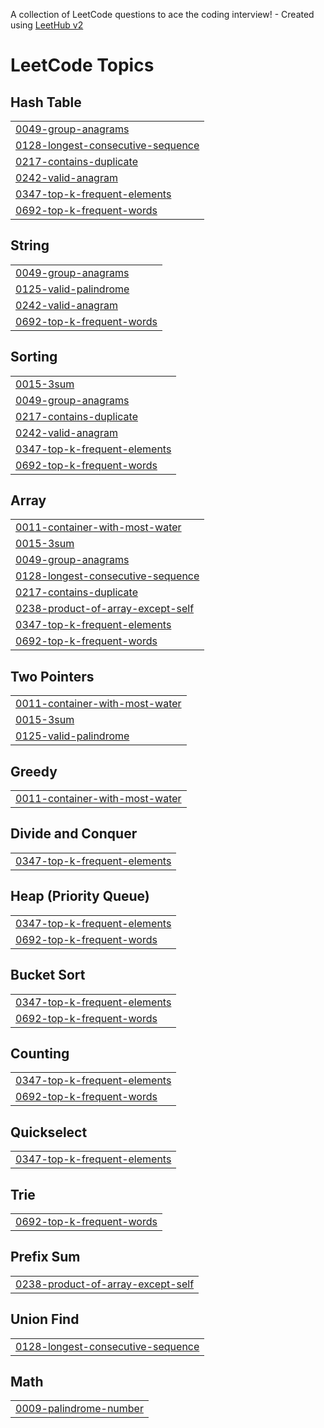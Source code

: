 A collection of LeetCode questions to ace the coding interview! - Created using [LeetHub v2](https://github.com/arunbhardwaj/LeetHub-2.0)
<!---LeetCode Topics Start-->
# LeetCode Topics
## Hash Table
|  |
| ------- |
| [0049-group-anagrams](https://github.com/Fish-dt/LeetCode/tree/master/0049-group-anagrams) |
| [0128-longest-consecutive-sequence](https://github.com/Fish-dt/LeetCode/tree/master/0128-longest-consecutive-sequence) |
| [0217-contains-duplicate](https://github.com/Fish-dt/LeetCode/tree/master/0217-contains-duplicate) |
| [0242-valid-anagram](https://github.com/Fish-dt/LeetCode/tree/master/0242-valid-anagram) |
| [0347-top-k-frequent-elements](https://github.com/Fish-dt/LeetCode/tree/master/0347-top-k-frequent-elements) |
| [0692-top-k-frequent-words](https://github.com/Fish-dt/LeetCode/tree/master/0692-top-k-frequent-words) |
## String
|  |
| ------- |
| [0049-group-anagrams](https://github.com/Fish-dt/LeetCode/tree/master/0049-group-anagrams) |
| [0125-valid-palindrome](https://github.com/Fish-dt/LeetCode/tree/master/0125-valid-palindrome) |
| [0242-valid-anagram](https://github.com/Fish-dt/LeetCode/tree/master/0242-valid-anagram) |
| [0692-top-k-frequent-words](https://github.com/Fish-dt/LeetCode/tree/master/0692-top-k-frequent-words) |
## Sorting
|  |
| ------- |
| [0015-3sum](https://github.com/Fish-dt/LeetCode/tree/master/0015-3sum) |
| [0049-group-anagrams](https://github.com/Fish-dt/LeetCode/tree/master/0049-group-anagrams) |
| [0217-contains-duplicate](https://github.com/Fish-dt/LeetCode/tree/master/0217-contains-duplicate) |
| [0242-valid-anagram](https://github.com/Fish-dt/LeetCode/tree/master/0242-valid-anagram) |
| [0347-top-k-frequent-elements](https://github.com/Fish-dt/LeetCode/tree/master/0347-top-k-frequent-elements) |
| [0692-top-k-frequent-words](https://github.com/Fish-dt/LeetCode/tree/master/0692-top-k-frequent-words) |
## Array
|  |
| ------- |
| [0011-container-with-most-water](https://github.com/Fish-dt/LeetCode/tree/master/0011-container-with-most-water) |
| [0015-3sum](https://github.com/Fish-dt/LeetCode/tree/master/0015-3sum) |
| [0049-group-anagrams](https://github.com/Fish-dt/LeetCode/tree/master/0049-group-anagrams) |
| [0128-longest-consecutive-sequence](https://github.com/Fish-dt/LeetCode/tree/master/0128-longest-consecutive-sequence) |
| [0217-contains-duplicate](https://github.com/Fish-dt/LeetCode/tree/master/0217-contains-duplicate) |
| [0238-product-of-array-except-self](https://github.com/Fish-dt/LeetCode/tree/master/0238-product-of-array-except-self) |
| [0347-top-k-frequent-elements](https://github.com/Fish-dt/LeetCode/tree/master/0347-top-k-frequent-elements) |
| [0692-top-k-frequent-words](https://github.com/Fish-dt/LeetCode/tree/master/0692-top-k-frequent-words) |
## Two Pointers
|  |
| ------- |
| [0011-container-with-most-water](https://github.com/Fish-dt/LeetCode/tree/master/0011-container-with-most-water) |
| [0015-3sum](https://github.com/Fish-dt/LeetCode/tree/master/0015-3sum) |
| [0125-valid-palindrome](https://github.com/Fish-dt/LeetCode/tree/master/0125-valid-palindrome) |
## Greedy
|  |
| ------- |
| [0011-container-with-most-water](https://github.com/Fish-dt/LeetCode/tree/master/0011-container-with-most-water) |
## Divide and Conquer
|  |
| ------- |
| [0347-top-k-frequent-elements](https://github.com/Fish-dt/LeetCode/tree/master/0347-top-k-frequent-elements) |
## Heap (Priority Queue)
|  |
| ------- |
| [0347-top-k-frequent-elements](https://github.com/Fish-dt/LeetCode/tree/master/0347-top-k-frequent-elements) |
| [0692-top-k-frequent-words](https://github.com/Fish-dt/LeetCode/tree/master/0692-top-k-frequent-words) |
## Bucket Sort
|  |
| ------- |
| [0347-top-k-frequent-elements](https://github.com/Fish-dt/LeetCode/tree/master/0347-top-k-frequent-elements) |
| [0692-top-k-frequent-words](https://github.com/Fish-dt/LeetCode/tree/master/0692-top-k-frequent-words) |
## Counting
|  |
| ------- |
| [0347-top-k-frequent-elements](https://github.com/Fish-dt/LeetCode/tree/master/0347-top-k-frequent-elements) |
| [0692-top-k-frequent-words](https://github.com/Fish-dt/LeetCode/tree/master/0692-top-k-frequent-words) |
## Quickselect
|  |
| ------- |
| [0347-top-k-frequent-elements](https://github.com/Fish-dt/LeetCode/tree/master/0347-top-k-frequent-elements) |
## Trie
|  |
| ------- |
| [0692-top-k-frequent-words](https://github.com/Fish-dt/LeetCode/tree/master/0692-top-k-frequent-words) |
## Prefix Sum
|  |
| ------- |
| [0238-product-of-array-except-self](https://github.com/Fish-dt/LeetCode/tree/master/0238-product-of-array-except-self) |
## Union Find
|  |
| ------- |
| [0128-longest-consecutive-sequence](https://github.com/Fish-dt/LeetCode/tree/master/0128-longest-consecutive-sequence) |
## Math
|  |
| ------- |
| [0009-palindrome-number](https://github.com/Fish-dt/LeetCode/tree/master/0009-palindrome-number) |
<!---LeetCode Topics End-->